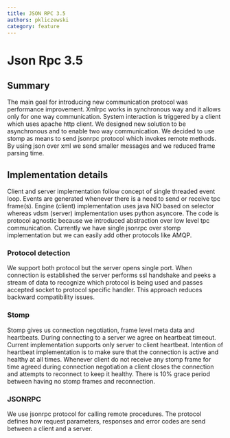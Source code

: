```yaml
---
title: JSON RPC 3.5
authors: pkliczewski
category: feature
---
```


# Json Rpc 3.5

## Summary

The main goal for introducing new communication protocol was performance improvement. Xmlrpc works in synchronous way and it allows only for one way communication. System interaction is triggered by a client which uses apache http client. We designed new solution to be asynchronous and to enable two way communication. We decided to use stomp as means to send jsonrpc protocol which invokes remote methods. By using json over xml we send smaller messages and we reduced frame parsing time.

## Implementation details

Client and server implementation follow concept of single threaded event loop. Events are generated whenever there is a need to send or receive tpc frame(s). Engine (client) implementation uses java NIO based on selector whereas vdsm (server) implementation uses python asyncore. The code is protocol agnostic because we introduced abstraction over low level tpc communication. Currently we have single jsonrpc over stomp implementation but we can easily add other protocols like AMQP.

### Protocol detection

We support both protocol but the server opens single port. When connection is established the server performs ssl handshake and peeks a stream of data to recognize which protocol is being used and passes accepted socket to protocol specific handler. This approach reduces backward compatibility issues.

### Stomp

Stomp gives us connection negotiation, frame level meta data and heartbeats. During connecting to a server we agree on heartbeat timeout. Current implementation supports only server to client heartbeat. Intention of heartbeat implementation is to make sure that the connection is active and healthy at all times. Whenever client do not receive any stomp frame for time agreed during connection negotiation a client closes the connection and attempts to reconnect to keep it healthy. There is 10% grace period between having no stomp frames and reconnection.

### JSONRPC

We use jsonrpc protocol for calling remote procedures. The protocol defines how request parameters, responses and error codes are send between a client and a server.
